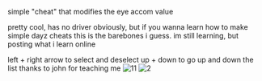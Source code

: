 simple "cheat" that modifies the eye accom value

pretty cool, has no driver obviously, but if you wanna learn how to make simple dayz cheats this is the barebones i guess. im still learning, but posting what i learn online

left + right arrow to select and deselect
up + down to go up and down the list
thanks to john for teaching me
![11](https://github.com/PointerToObject/DayZEyeAccom/assets/164882065/9824943b-fa81-4a6c-9e66-df72c7f856d5)
![2](https://github.com/PointerToObject/DayZEyeAccom/assets/164882065/e03ec6d8-f706-4ed7-aaf0-fe0bc79aa615)
